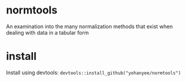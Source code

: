 # normtools
An examination into the many normalization methods that exist when dealing with data in a tabular form

# install
Install using devtools: `devtools::install_github("yohanyee/normtools")`
